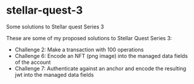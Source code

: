 # stellar-quest-3
Some solutions to Stellar quest Series 3

These are some of my proposed solutions to Stellar Quest Series 3:
* Challenge 2: Make a transaction with 100 operations
* Challenge 6: Encode an NFT (png image) into the managed data fields of the account
* Challenge 7: Authenticate against an anchor and encode the resulting jwt into the managed data fields
